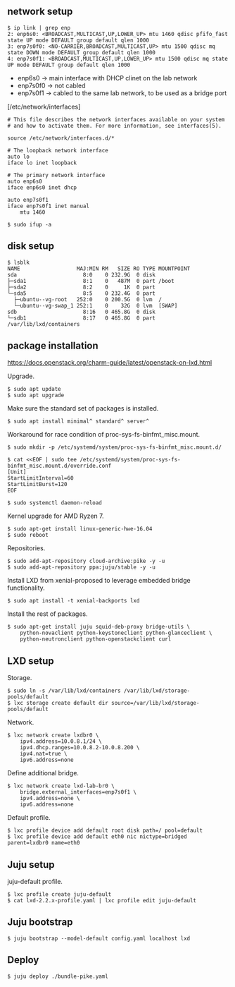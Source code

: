 
## network setup

```
$ ip link | grep enp
2: enp6s0: <BROADCAST,MULTICAST,UP,LOWER_UP> mtu 1460 qdisc pfifo_fast state UP mode DEFAULT group default qlen 1000
3: enp7s0f0: <NO-CARRIER,BROADCAST,MULTICAST,UP> mtu 1500 qdisc mq state DOWN mode DEFAULT group default qlen 1000
4: enp7s0f1: <BROADCAST,MULTICAST,UP,LOWER_UP> mtu 1500 qdisc mq state UP mode DEFAULT group default qlen 1000
```

* enp6s0   -> main interface with DHCP clinet on the lab network
* enp7s0f0 -> not cabled
* enp7s0f1 -> cabled to the same lab network, to be used as a bridge port

[/etc/network/interfaces]
```
# This file describes the network interfaces available on your system
# and how to activate them. For more information, see interfaces(5).

source /etc/network/interfaces.d/*

# The loopback network interface
auto lo
iface lo inet loopback

# The primary network interface
auto enp6s0
iface enp6s0 inet dhcp

auto enp7s0f1
iface enp7s0f1 inet manual
    mtu 1460
```

```
$ sudo ifup -a
```

## disk setup

```
$ lsblk 
NAME                  MAJ:MIN RM   SIZE RO TYPE MOUNTPOINT
sda                     8:0    0 232.9G  0 disk 
├─sda1                  8:1    0   487M  0 part /boot
├─sda2                  8:2    0     1K  0 part 
└─sda5                  8:5    0 232.4G  0 part 
  ├─ubuntu--vg-root   252:0    0 200.5G  0 lvm  /
  └─ubuntu--vg-swap_1 252:1    0    32G  0 lvm  [SWAP]
sdb                     8:16   0 465.8G  0 disk 
└─sdb1                  8:17   0 465.8G  0 part /var/lib/lxd/containers
```

## package installation

https://docs.openstack.org/charm-guide/latest/openstack-on-lxd.html

Upgrade.

```
$ sudo apt update
$ sudo apt upgrade
```

Make sure the standard set of packages is installed.

```
$ sudo apt install minimal^ standard^ server^
```

Workaround for race condition of proc-sys-fs-binfmt_misc.mount.

```
$ sudo mkdir -p /etc/systemd/system/proc-sys-fs-binfmt_misc.mount.d/

$ cat <<EOF | sudo tee /etc/systemd/system/proc-sys-fs-binfmt_misc.mount.d/override.conf
[Unit]
StartLimitInterval=60
StartLimitBurst=120
EOF

$ sudo systemctl daemon-reload
```

Kernel upgrade for AMD Ryzen 7.

```
$ sudo apt-get install linux-generic-hwe-16.04
$ sudo reboot
```

Repositories.

```
$ sudo add-apt-repository cloud-archive:pike -y -u
$ sudo add-apt-repository ppa:juju/stable -y -u
```

Install LXD from xenial-proposed to leverage embedded bridge functionality.

```
$ sudo apt install -t xenial-backports lxd
```

Install the rest of packages.

```
$ sudo apt-get install juju squid-deb-proxy bridge-utils \
    python-novaclient python-keystoneclient python-glanceclient \
    python-neutronclient python-openstackclient curl
```

## LXD setup

Storage.

```
$ sudo ln -s /var/lib/lxd/containers /var/lib/lxd/storage-pools/default
$ lxc storage create default dir source=/var/lib/lxd/storage-pools/default
```

Network.

```
$ lxc network create lxdbr0 \
    ipv4.address=10.0.8.1/24 \
    ipv4.dhcp.ranges=10.0.8.2-10.0.8.200 \
    ipv4.nat=true \
    ipv6.address=none
```

Define additional bridge.

```
$ lxc network create lxd-lab-br0 \
    bridge.external_interfaces=enp7s0f1 \
    ipv4.address=none \
    ipv6.address=none
```

Default profile.

```
$ lxc profile device add default root disk path=/ pool=default
$ lxc profile device add default eth0 nic nictype=bridged parent=lxdbr0 name=eth0
```

## Juju setup

juju-default profile.

```
$ lxc profile create juju-default
$ cat lxd-2.2.x-profile.yaml | lxc profile edit juju-default
```

## Juju bootstrap

```
$ juju bootstrap --model-default config.yaml localhost lxd
```

## Deploy

```
$ juju deploy ./bundle-pike.yaml
```
